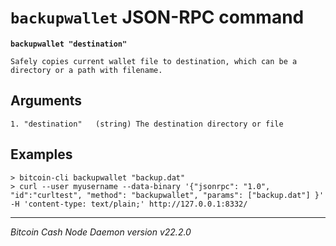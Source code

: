 `backupwallet` JSON-RPC command
===============================

**`backupwallet "destination"`**

```
Safely copies current wallet file to destination, which can be a directory or a path with filename.
```

Arguments
---------

```
1. "destination"   (string) The destination directory or file
```

Examples
--------

```
> bitcoin-cli backupwallet "backup.dat"
> curl --user myusername --data-binary '{"jsonrpc": "1.0", "id":"curltest", "method": "backupwallet", "params": ["backup.dat"] }' -H 'content-type: text/plain;' http://127.0.0.1:8332/
```

***

*Bitcoin Cash Node Daemon version v22.2.0*
